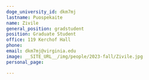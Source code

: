 ```yaml
---
doge_university_id: dkm7mj
lastname: Puospekaite
name: Zivile
general_position: gradstudent
position: Graduate Student
office: 119 Kerchof Hall
phone: 
email: dkm7mj@virginia.edu
image: __SITE_URL__/img/people/2023-fall/Zivile.jpg 
personal_page:

---
```

